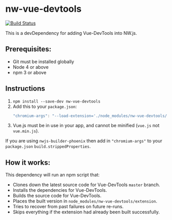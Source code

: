 # nw-vue-devtools

[![Build Status](https://travis-ci.org/TheJaredWilcurt/nw-vue-devtools.svg?branch=master)](https://travis-ci.org/TheJaredWilcurt/nw-vue-devtools)

This is a devDependency for adding Vue-DevTools into NW.js.



## Prerequisites:

* Git must be installed globally
* Node 4 or above
* npm 3 or above



## Instructions

1. `npm install --save-dev nw-vue-devtools`
1. Add this to your `package.json`:
    ```js
    "chromium-args": "--load-extension='./node_modules/nw-vue-devtools/extension'",
    ```
1. Vue.js must be in use in your app, and cannot be minified (`vue.js` not `vue.min.js`).

If you are using `nwjs-builder-phoenix` then add in `"chromium-args"` to your `package.json` `build.strippedProperties`.



## How it works:

This dependency will run an npm script that:

* Clones down the latest source code for Vue-DevTools `master` branch.
* Installs the dependencies for Vue-DevTools.
* Builds the source code for Vue-DevTools.
* Places the built version in `node_modules/nw-vue-devtools/extension`.
* Tries to recover from past failures on future re-runs.
* Skips everything if the extension had already been built successfully.
